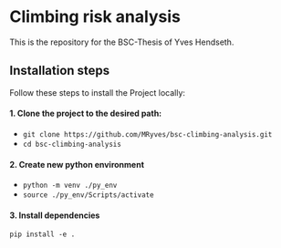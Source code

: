 # Climbing risk analysis
This is the repository for the BSC-Thesis of Yves Hendseth.
## Installation steps
Follow these steps to install the Project locally:
#### 1. Clone the project to the desired path:
* `git clone https://github.com/MRyves/bsc-climbing-analysis.git`
* `cd bsc-climbing-analysis`
#### 2. Create new python environment
* `python -m venv ./py_env`
* `source ./py_env/Scripts/activate`
#### 3. Install dependencies
`pip install -e .`
